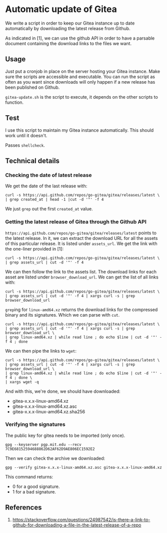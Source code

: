 # Automatic update of Gitea
We write a script in order to keep our Gitea instance up to date automatically
by downloading the latest release from Github.

As indicated in [1], we can use the github API in order to have a parsable
document containing the download links to the files we want.

## Usage
Just put a cronjob in place on the server hosting your Gitea instance.
Make sure the scripts are accessible and executable. You can run the script
as often as you want since downloads will only happen if a new release has been
published on Github.

`gitea-update.sh` is the script to execute, it depends on the other scripts to
function.

## Test
I use this script to maintain my Gitea instance automatically. This should work
until it doesn't.

Passes `shellcheck`.

## Technical details
### Checking the date of latest release
We get the date of the last release with:

```shell
curl -s https://api.github.com/repos/go-gitea/gitea/releases/latest \
| grep created_at | head -1 |cut -d '"' -f 4
```

We just `grep` out the first `created_at` value.

### Getting the latest release of Gitea through the Github API

`https://api.github.com/repos/go-gitea/gitea/releases/latest` points to the
latest release. In it, we can extract the download URL for all the assets of
this particular release. It is listed under `assets_url`. We get the link with
the one-liner provided in [1]:

```shell
curl -s https://api.github.com/repos/go-gitea/gitea/releases/latest \
| grep assets_url | cut -d '"' -f 4
```

We can then follow the link to the assets list. The download links for each
asset are listed under `browser_download_url`. We can get the list of all links
with:

```shell
curl -s https://api.github.com/repos/go-gitea/gitea/releases/latest \
| grep assets_url | cut -d '"' -f 4 | xargs curl -s | grep browser_download_url
```

`grep`ing for `linux-amd64.xz` returns the download links for the compressed
binary and its signatures. Which we can parse with `cut`.

```shell
curl -s https://api.github.com/repos/go-gitea/gitea/releases/latest \
| grep assets_url | cut -d '"' -f 4 | xargs curl -s | grep browser_download_url \
| grep linux-amd64.xz | while read line ; do echo $line | cut -d '"' -f 4 ; done
```

We can then pipe the links to `wget`:

```shell
curl -s https://api.github.com/repos/go-gitea/gitea/releases/latest \
| grep assets_url | cut -d '"' -f 4 | xargs curl -s | grep browser_download_url \
| grep linux-amd64.xz | while read line ; do echo $line | cut -d '"' -f 4 ; done \
| xargs wget -q
```

And with this, we're done, we should have downloaded:
* gitea-x.x.x-linux-amd64.xz
* gitea-x.x.x-linux-amd64.xz.asc
* gitea-x.x.x-linux-amd64.xz.sha256

### Verifying the signatures
The public key for gitea needs to be imported (only once).

```shell
gpg --keyserver pgp.mit.edu --recv 7C9E68152594688862D62AF62D9AE806EC1592E2
```

Then we can check the archive we downloaded:

```shell
gpg --verify gitea-x.x.x-linux-amd64.xz.asc gitea-x.x.x-linux-amd64.xz
```

This command returns:
  * 0 for a good signature.
  * 1 for a bad signature.

## References
1. https://stackoverflow.com/questions/24987542/is-there-a-link-to-github-for-downloading-a-file-in-the-latest-release-of-a-repo

